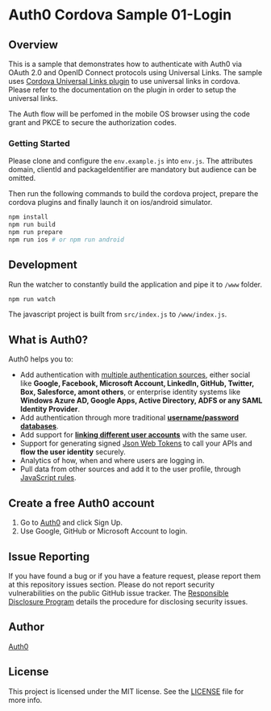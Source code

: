 # Auth0 Cordova Sample 01-Login

## Overview
This is a sample that demonstrates how to authenticate with Auth0 via OAuth 2.0 and OpenID Connect protocols using Universal Links. The sample uses [Cordova Universal Links plugin](https://github.com/nordnet/cordova-universal-links-plugin) to use universal links in cordova. Please refer to the documentation on the plugin in order to setup the universal links. 

The Auth flow will be perfomed in the mobile OS browser using the code grant and PKCE to secure the authorization codes.

### Getting Started

Please clone and configure the `env.example.js` into `env.js`. The attributes domain, clientId and packageIdentifier are mandatory but audience can be omitted.

Then run the following commands to build the cordova 
project, prepare the cordova plugins and finally launch it on ios/android simulator.

```bash
npm install
npm run build
npm run prepare
npm run ios # or npm run android
```

## Development

Run the watcher to constantly build the application and pipe it to `/www` folder.

```bash
npm run watch
```

The javascript project is built from `src/index.js` to `/www/index.js`.

## What is Auth0?

Auth0 helps you to:

* Add authentication with [multiple authentication sources](https://docs.auth0.com/identityproviders), either social like **Google, Facebook, Microsoft Account, LinkedIn, GitHub, Twitter, Box, Salesforce, amont others**, or enterprise identity systems like **Windows Azure AD, Google Apps, Active Directory, ADFS or any SAML Identity Provider**.
* Add authentication through more traditional **[username/password databases](https://docs.auth0.com/mysql-connection-tutorial)**.
* Add support for **[linking different user accounts](https://docs.auth0.com/link-accounts)** with the same user.
* Support for generating signed [Json Web Tokens](https://docs.auth0.com/jwt) to call your APIs and **flow the user identity** securely.
* Analytics of how, when and where users are logging in.
* Pull data from other sources and add it to the user profile, through [JavaScript rules](https://docs.auth0.com/rules).

## Create a free Auth0 account

1. Go to [Auth0](https://auth0.com/signup) and click Sign Up.
2. Use Google, GitHub or Microsoft Account to login.

## Issue Reporting

If you have found a bug or if you have a feature request, please report them at this repository issues section. Please do not report security vulnerabilities on the public GitHub issue tracker. The [Responsible Disclosure Program](https://auth0.com/whitehat) details the procedure for disclosing security issues.

## Author

[Auth0](auth0.com)

## License

This project is licensed under the MIT license. See the [LICENSE](LICENSE.txt) file for more info.
